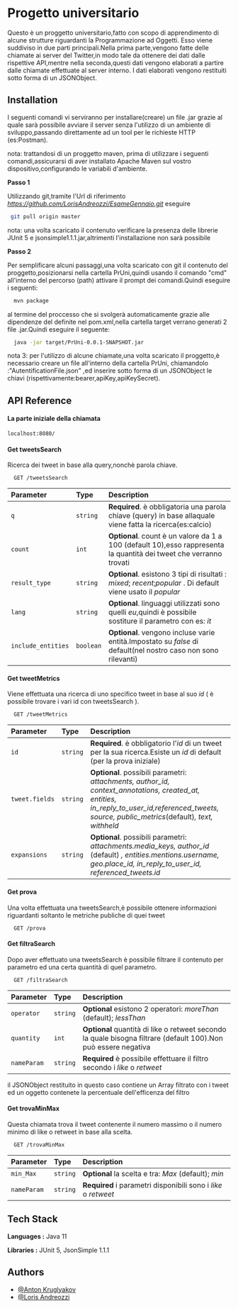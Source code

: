 
# Progetto universitario 

Questo è un proggetto universitario,fatto con scopo di apprendimento di alcune strutture riguardanti la Programmazione ad Oggetti.
Esso viene suddiviso in due parti principali.Nella prima parte,vengono fatte delle chiamate ai server del Twitter,in modo tale da ottenere 
dei dati dalle rispettive API,mentre nella seconda,questi dati vengono elaborati a partire dalle chiamate effettuate al server interno.
I dati elaborati vengono restituiti sotto forma di un JSONObject.

## Installation

I seguenti comandi vi serviranno per installare(creare) un file .jar grazie al quale sarà possibile avviare il server
senza l'utilizzo di un ambiente di sviluppo,passando direttamente ad un tool per le richieste HTTP (es:Postman).

nota: trattandosi di un proggetto maven, prima di utilizzare i seguenti comandi,assicurarsi di aver installato
Apache Maven sul vostro dispositivo,configurando le variabili d'ambiente.

**Passo 1** 

Utilizzando git,tramite l'Url di riferimento *https://github.com/LorisAndreozzi/EsameGennaio.git* eseguire 

```bash
 git pull origin master
```

nota: una volta scaricato il contenuto verificare la presenza delle librerie JUnit 5 e jsonsimple1.1.1.jar,altrimenti l'installazione non sarà possibile

**Passo 2**

Per semplificare alcuni passaggi,una volta scaricato con git il contenuto del proggetto,posizionarsi nella cartella PrUni,quindi usando il comando "cmd" all'interno del
 percorso (path) attivare il prompt dei comandi.Quindi eseguire i seguenti:

```bash
  mvn package
```
al termine del proccesso che si svolgerà automaticamente grazie alle dipendenze del <build> definite nel pom.xml,nella cartella target verrano generati 2 file .jar.Quindi eseguire il seguente:

```bash
  java -jar target/PrUni-0.0.1-SNAPSHOT.jar
```    

nota 3: per l'utilizzo di alcune chiamate,una volta scaricato il proggetto,è necessario creare un file all'interno della cartella PrUni, chiamandolo :"AutentificationFile.json" ,ed inserire sotto forma di un JSONObject le chiavi (rispettivamente:bearer,apiKey,apiKeySecret). 
## API Reference

#### La parte iniziale della chiamata
```http
localhost:8080/
```

#### Get tweetsSearch 

Ricerca dei tweet in base alla query,nonchè parola chiave.

```http
  GET /tweetsSearch
```

| Parameter | Type     | Description                |
| :-------- | :------- | :------------------------- |
|    `q`    | `string` | **Required**. è obbligatoria una parola chiave (query) in base allaquale viene fatta la ricerca(es:calcio) |
| `count`   | `int`    | **Optional**. count è un valore da 1 a 100 (default 10),esso rappresenta la quantità dei tweet che verranno trovati |
|`result_type`| `string` | **Optional**. esistono 3 tipi di risultati : *mixed*; *recent*;*popular* . Di default viene usato il *popular*|
|`lang`| `string` | **Optional**. linguaggi utilizzati sono quelli *eu*,quindi è possibile sostiture il parametro con es: *it*|
|`include_entities`| `boolean` | **Optional**. vengono incluse varie entità.Impostato su *false* di default(nel nostro caso non sono rilevanti)|

#### Get tweetMetrics  

Viene effettuata una ricerca di uno specifico tweet in base al suo *id* ( è possibile trovare i vari id con tweetsSearch ).

```http
  GET /tweetMetrics 
```

| Parameter | Type     | Description                       |
| :-------- | :------- | :-------------------------------- |
| `id`      | `string` | **Required**. è obbligatorio l'*id* di un tweet per la sua ricerca.Esiste un *id* di default (per la prova iniziale)|
| `tweet.fields`| `string` | **Optional**.  possibili parametri: *attachments, author_id, context_annotations, created_at, entities,  in_reply_to_user_id,referenced_tweets, source, public_metrics*(default)*, text, withheld*|
| `expansions`| `string` | **Optional**.  possibili parametri: *attachments.media_keys, author_id* (default) *, entities.mentions.username, geo.place_id, in_reply_to_user_id, referenced_tweets.id*|

#### Get prova 

Una volta effettuata una tweetsSearch,è possibile ottenere informazioni riguardanti soltanto le metriche publiche di quei tweet

```http
  GET /prova
```

#### Get filtraSearch

Dopo aver effettuato una tweetsSearch è possibile filtrare il contenuto per parametro ed una certa quantità di quel parametro.

```http
  GET /filtraSearch
```


| Parameter | Type     | Description                       |
| :-------- | :------- | :-------------------------------- |
|  `operator` | `string`| **Optional** esistono 2 operatori: *moreThan* (default); *lessThan* |
|  `quantity` | `int`| **Optional** quantità di like o retweet secondo la quale bisogna filtrare (default 100).Non può essere negativa |
|  `nameParam` | `string`| **Required** è possibile effettuare il filtro secondo i *like* o *retweet* |

il JSONObject restituito in questo caso contiene un Array filtrato con i tweet ed un oggetto contenete la percentuale dell'efficenza del filtro

#### Get trovaMinMax

Questa chiamata trova il tweet contenente il numero massimo o il numero minimo di like o retweet in base alla scelta.

```http
  GET /trovaMinMax
```

| Parameter | Type     | Description                       |
| :-------- | :------- | :-------------------------------- |
|  `min_Max` | `string`| **Optional** la scelta e tra: *Max* (default); *min* |
| `nameParam`| `string`| **Required** i parametri disponibili sono i *like* o *retweet*|


## Tech Stack

**Languages :** Java 11

**Libraries :** JUnit 5, JsonSimple 1.1.1


## Authors

- [@Anton Kruglyakov](https://github.com/nagallak)
- [@Loris Andreozzi](https://github.com/LorisAndreozzi)


